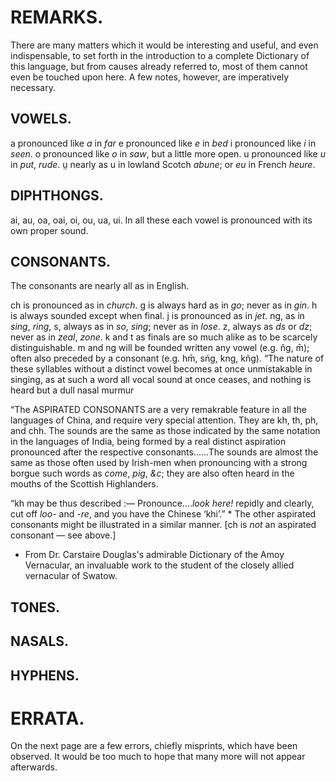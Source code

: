 # REMARKS.

There are many matters which it would be interesting and useful, and even indispensable, to set forth in the introduction to a complete Dictionary of this language, but from causes already referred to, most of them cannot even be touched upon here. A few notes, however, are imperatively necessary.

## VOWELS.

a pronounced like *a* in *far*
e pronounced like *e* in *bed*
i pronounced like *i* in *seen*.
o pronounced like *o* in *saw*, but a little more open.
u pronounced like *u* in *put*, *rude*.
ṳ nearly as u in lowland Scotch *abune*; or *eu* in French *heure*.

## DIPHTHONGS.

ai, au, oa, oai, oi, ou, ua, ui. In all these each vowel is pronounced with its own proper sound.

## CONSONANTS.

The consonants are nearly all as in English.

ch is pronounced as in *church*.
g is always hard as in *go*; never as in *gin*.
h is always sounded except when final.
j is pronounced as in *jet*.
ng, as in *sing*, *ring*,
s, always as in *so*, *sing*; never as in *lose*.
z, always as *ds* or *dz*; never as in *zeal*, *zone*.
k and t as finals are so much alike as to be scarcely distinguishable.
m and ng will be founded written any vowel (e.g. n̂g, m̄); often also preceded by a consonant (e.g. hm̄, sńg, kng, kñg). “The nature of these syllables without a distinct vowel becomes at once unmistakable in singing, as at such a word all vocal sound at once ceases, and nothing is heard but a dull nasal murmur

“The ASPIRATED CONSONANTS are a very remakrable feature in all the languages of China, and require very special attention. They are kh, th, ph, and chh. The sounds are the same as those indicated by the same notation in the languages of India, being formed by a real distinct aspiration pronounced after the respective consonants......The sounds are almost the same as those often used by Irish-men when pronouncing with a strong borgue such words as *come*, *pig*, *&c*; they are also often heard in the mouths of the Scottish Highlanders.

“kh may be thus described :— Pronounce....*look here!* repidly and clearly, cut off *loo-* and *-re*, and you have the Chinese ‘khi’.” * The other aspirated consonants might be illustrated in a similar manner.
[ch is *not* an aspirated consonant — see above.]

* From Dr. Carstaire Douglas's admirable Dictionary of the Amoy Vernacular, an invaluable work to the student of the closely allied vernacular of Swatow.

## TONES.

## NASALS.

## HYPHENS.

# ERRATA.

On the next page are a few errors, chiefly misprints, which have been observed. It would be too much to hope that many more will not appear afterwards.

